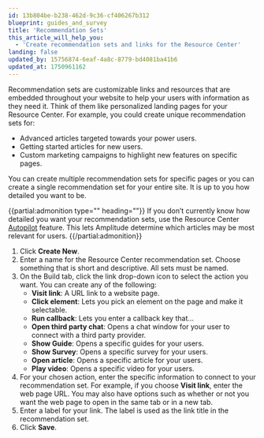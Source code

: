 ```yaml
---
id: 13b804be-b238-462d-9c36-cf406267b312
blueprint: guides_and_survey
title: 'Recommendation Sets'
this_article_will_help_you:
  - 'Create recommendation sets and links for the Resource Center'
landing: false
updated_by: 15756874-6eaf-4a8c-8779-bd4081ba41b6
updated_at: 1750961162
---
```

Recommendation sets are customizable links and resources that are embedded throughout your website to help your users with information as they need it. Think of them like personalized landing pages for your Resource Center. For example, you could create unique recommendation sets for:
- Advanced articles targeted towards your power users.
- Getting started articles for new users. 
- Custom marketing campaigns to highlight new features on specific pages.

You can create multiple recommendation sets for specific pages or you can create a single recommendation set for your entire site. It is up to you how detailed you want to be. 

{{partial:admonition type="" heading=""}}
If you don’t currently know how detailed you want your recommendation sets, use the Resource Center [Autopilot](/docs/guides-and-services/resource-center-autopilot) feature. This lets Amplitude determine which articles may be most relevant for users.
{{/partial:admonition}}

1. Click **Create New**. 
2. Enter a name for the Resource Center recommendation set. Choose something that is short and descriptive. All sets must be named. 
3. On the Build tab, click the link drop-down icon to select the action you want. You can create any of the following: 
    - **Visit link**: A URL link to a website page.
    - **Click element**: Lets you pick an element on the page and make it selectable.
    - **Run callback**: Lets you enter a callback key that…
    - **Open third party chat**: Opens a chat window for your user to connect with a third party provider.
    - **Show Guide**: Opens a specific guides for your users.
    - **Show Survey**: Opens a specific survey for your users.
    - **Open article**: Opens a specific article for your users.
    - **Play video**: Opens a specific video for your users. 
4. For your chosen action, enter the specific information to connect to your recommendation set. 
For example, if you choose **Visit link**, enter the web page URL. You may also have options such as whether or not you want the web page to open in the same tab or in a new tab.
5. Enter a label for your link. The label is used as the link title in the recommendation set.
6. Click **Save**.